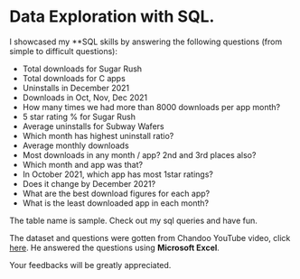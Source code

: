 # Data Exploration with SQL. 
I showcased my **SQL skills by answering the following questions (from simple to difficult questions):  
* Total downloads for Sugar Rush
* Total downloads for C apps
* Uninstalls in December 2021
* Downloads in Oct, Nov, Dec 2021
* How many times we had more than 8000 downloads per app month?
* 5 star rating % for Sugar Rush
* Average uninstalls for Subway Wafers
* Which month has highest uninstall ratio?
* Average monthly downloads
* Most downloads in any month / app? 2nd and 3rd places also?
* Which month and app was that?
* In October 2021, which app has most 1star ratings?
* Does it change by December 2021?
* What are the best download figures for each app?
* What is the least downloaded app in each month? 
 
The table name is sample. Check out my sql queries and have fun.  

The dataset and questions were gotten from Chandoo YouTube video, click [here](https://www.youtube.com/watch?v=B5hayFelHDU). He answered the questions using **Microsoft Excel**.  

Your feedbacks will be greatly appreciated.  

